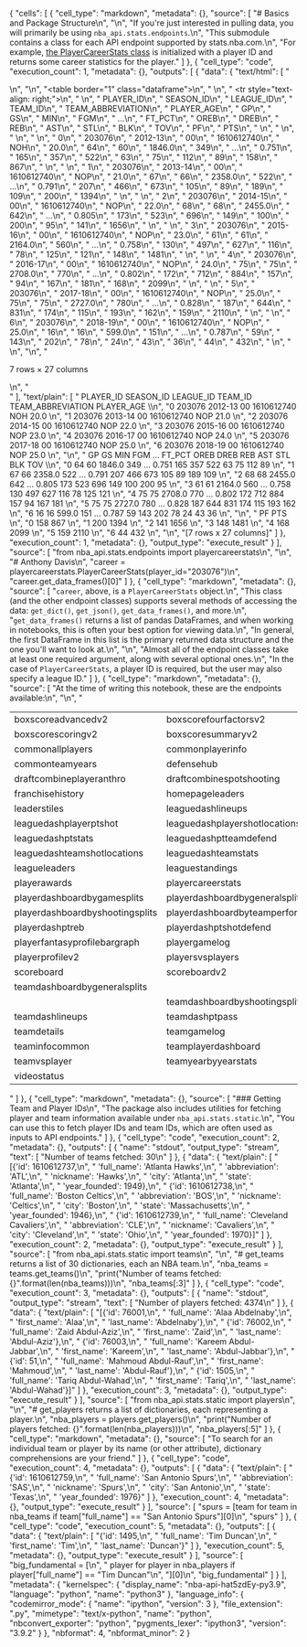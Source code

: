 {
 "cells": [
  {
   "cell_type": "markdown",
   "metadata": {},
   "source": [
    "# Basics and Package Structure\n",
    "\n",
    "If you're just interested in pulling data, you will primarily be using `nba_api.stats.endpoints`.\n",
    "This submodule contains a class for each API endpoint supported by stats.nba.com.\n",
    "For example, [the PlayerCareerStats class](https://github.com/swar/nba_api/blob/master/nba_api/stats/endpoints/playercareerstats.py) is initialized with a player ID and returns some career statistics for the player."
   ]
  },
  {
   "cell_type": "code",
   "execution_count": 1,
   "metadata": {},
   "outputs": [
    {
     "data": {
      "text/html": [
       "<div>\n",
       "<style scoped>\n",
       "    .dataframe tbody tr th:only-of-type {\n",
       "        vertical-align: middle;\n",
       "    }\n",
       "\n",
       "    .dataframe tbody tr th {\n",
       "        vertical-align: top;\n",
       "    }\n",
       "\n",
       "    .dataframe thead th {\n",
       "        text-align: right;\n",
       "    }\n",
       "</style>\n",
       "<table border=\"1\" class=\"dataframe\">\n",
       "  <thead>\n",
       "    <tr style=\"text-align: right;\">\n",
       "      <th></th>\n",
       "      <th>PLAYER_ID</th>\n",
       "      <th>SEASON_ID</th>\n",
       "      <th>LEAGUE_ID</th>\n",
       "      <th>TEAM_ID</th>\n",
       "      <th>TEAM_ABBREVIATION</th>\n",
       "      <th>PLAYER_AGE</th>\n",
       "      <th>GP</th>\n",
       "      <th>GS</th>\n",
       "      <th>MIN</th>\n",
       "      <th>FGM</th>\n",
       "      <th>...</th>\n",
       "      <th>FT_PCT</th>\n",
       "      <th>OREB</th>\n",
       "      <th>DREB</th>\n",
       "      <th>REB</th>\n",
       "      <th>AST</th>\n",
       "      <th>STL</th>\n",
       "      <th>BLK</th>\n",
       "      <th>TOV</th>\n",
       "      <th>PF</th>\n",
       "      <th>PTS</th>\n",
       "    </tr>\n",
       "  </thead>\n",
       "  <tbody>\n",
       "    <tr>\n",
       "      <th>0</th>\n",
       "      <td>203076</td>\n",
       "      <td>2012-13</td>\n",
       "      <td>00</td>\n",
       "      <td>1610612740</td>\n",
       "      <td>NOH</td>\n",
       "      <td>20.0</td>\n",
       "      <td>64</td>\n",
       "      <td>60</td>\n",
       "      <td>1846.0</td>\n",
       "      <td>349</td>\n",
       "      <td>...</td>\n",
       "      <td>0.751</td>\n",
       "      <td>165</td>\n",
       "      <td>357</td>\n",
       "      <td>522</td>\n",
       "      <td>63</td>\n",
       "      <td>75</td>\n",
       "      <td>112</td>\n",
       "      <td>89</td>\n",
       "      <td>158</td>\n",
       "      <td>867</td>\n",
       "    </tr>\n",
       "    <tr>\n",
       "      <th>1</th>\n",
       "      <td>203076</td>\n",
       "      <td>2013-14</td>\n",
       "      <td>00</td>\n",
       "      <td>1610612740</td>\n",
       "      <td>NOP</td>\n",
       "      <td>21.0</td>\n",
       "      <td>67</td>\n",
       "      <td>66</td>\n",
       "      <td>2358.0</td>\n",
       "      <td>522</td>\n",
       "      <td>...</td>\n",
       "      <td>0.791</td>\n",
       "      <td>207</td>\n",
       "      <td>466</td>\n",
       "      <td>673</td>\n",
       "      <td>105</td>\n",
       "      <td>89</td>\n",
       "      <td>189</td>\n",
       "      <td>109</td>\n",
       "      <td>200</td>\n",
       "      <td>1394</td>\n",
       "    </tr>\n",
       "    <tr>\n",
       "      <th>2</th>\n",
       "      <td>203076</td>\n",
       "      <td>2014-15</td>\n",
       "      <td>00</td>\n",
       "      <td>1610612740</td>\n",
       "      <td>NOP</td>\n",
       "      <td>22.0</td>\n",
       "      <td>68</td>\n",
       "      <td>68</td>\n",
       "      <td>2455.0</td>\n",
       "      <td>642</td>\n",
       "      <td>...</td>\n",
       "      <td>0.805</td>\n",
       "      <td>173</td>\n",
       "      <td>523</td>\n",
       "      <td>696</td>\n",
       "      <td>149</td>\n",
       "      <td>100</td>\n",
       "      <td>200</td>\n",
       "      <td>95</td>\n",
       "      <td>141</td>\n",
       "      <td>1656</td>\n",
       "    </tr>\n",
       "    <tr>\n",
       "      <th>3</th>\n",
       "      <td>203076</td>\n",
       "      <td>2015-16</td>\n",
       "      <td>00</td>\n",
       "      <td>1610612740</td>\n",
       "      <td>NOP</td>\n",
       "      <td>23.0</td>\n",
       "      <td>61</td>\n",
       "      <td>61</td>\n",
       "      <td>2164.0</td>\n",
       "      <td>560</td>\n",
       "      <td>...</td>\n",
       "      <td>0.758</td>\n",
       "      <td>130</td>\n",
       "      <td>497</td>\n",
       "      <td>627</td>\n",
       "      <td>116</td>\n",
       "      <td>78</td>\n",
       "      <td>125</td>\n",
       "      <td>121</td>\n",
       "      <td>148</td>\n",
       "      <td>1481</td>\n",
       "    </tr>\n",
       "    <tr>\n",
       "      <th>4</th>\n",
       "      <td>203076</td>\n",
       "      <td>2016-17</td>\n",
       "      <td>00</td>\n",
       "      <td>1610612740</td>\n",
       "      <td>NOP</td>\n",
       "      <td>24.0</td>\n",
       "      <td>75</td>\n",
       "      <td>75</td>\n",
       "      <td>2708.0</td>\n",
       "      <td>770</td>\n",
       "      <td>...</td>\n",
       "      <td>0.802</td>\n",
       "      <td>172</td>\n",
       "      <td>712</td>\n",
       "      <td>884</td>\n",
       "      <td>157</td>\n",
       "      <td>94</td>\n",
       "      <td>167</td>\n",
       "      <td>181</td>\n",
       "      <td>168</td>\n",
       "      <td>2099</td>\n",
       "    </tr>\n",
       "    <tr>\n",
       "      <th>5</th>\n",
       "      <td>203076</td>\n",
       "      <td>2017-18</td>\n",
       "      <td>00</td>\n",
       "      <td>1610612740</td>\n",
       "      <td>NOP</td>\n",
       "      <td>25.0</td>\n",
       "      <td>75</td>\n",
       "      <td>75</td>\n",
       "      <td>2727.0</td>\n",
       "      <td>780</td>\n",
       "      <td>...</td>\n",
       "      <td>0.828</td>\n",
       "      <td>187</td>\n",
       "      <td>644</td>\n",
       "      <td>831</td>\n",
       "      <td>174</td>\n",
       "      <td>115</td>\n",
       "      <td>193</td>\n",
       "      <td>162</td>\n",
       "      <td>159</td>\n",
       "      <td>2110</td>\n",
       "    </tr>\n",
       "    <tr>\n",
       "      <th>6</th>\n",
       "      <td>203076</td>\n",
       "      <td>2018-19</td>\n",
       "      <td>00</td>\n",
       "      <td>1610612740</td>\n",
       "      <td>NOP</td>\n",
       "      <td>25.0</td>\n",
       "      <td>16</td>\n",
       "      <td>16</td>\n",
       "      <td>599.0</td>\n",
       "      <td>151</td>\n",
       "      <td>...</td>\n",
       "      <td>0.787</td>\n",
       "      <td>59</td>\n",
       "      <td>143</td>\n",
       "      <td>202</td>\n",
       "      <td>78</td>\n",
       "      <td>24</td>\n",
       "      <td>43</td>\n",
       "      <td>36</td>\n",
       "      <td>44</td>\n",
       "      <td>432</td>\n",
       "    </tr>\n",
       "  </tbody>\n",
       "</table>\n",
       "<p>7 rows × 27 columns</p>\n",
       "</div>"
      ],
      "text/plain": [
       "   PLAYER_ID SEASON_ID LEAGUE_ID     TEAM_ID TEAM_ABBREVIATION  PLAYER_AGE  \\\n",
       "0     203076   2012-13        00  1610612740               NOH        20.0   \n",
       "1     203076   2013-14        00  1610612740               NOP        21.0   \n",
       "2     203076   2014-15        00  1610612740               NOP        22.0   \n",
       "3     203076   2015-16        00  1610612740               NOP        23.0   \n",
       "4     203076   2016-17        00  1610612740               NOP        24.0   \n",
       "5     203076   2017-18        00  1610612740               NOP        25.0   \n",
       "6     203076   2018-19        00  1610612740               NOP        25.0   \n",
       "\n",
       "   GP  GS     MIN  FGM  ...   FT_PCT  OREB  DREB  REB  AST  STL  BLK  TOV  \\\n",
       "0  64  60  1846.0  349  ...    0.751   165   357  522   63   75  112   89   \n",
       "1  67  66  2358.0  522  ...    0.791   207   466  673  105   89  189  109   \n",
       "2  68  68  2455.0  642  ...    0.805   173   523  696  149  100  200   95   \n",
       "3  61  61  2164.0  560  ...    0.758   130   497  627  116   78  125  121   \n",
       "4  75  75  2708.0  770  ...    0.802   172   712  884  157   94  167  181   \n",
       "5  75  75  2727.0  780  ...    0.828   187   644  831  174  115  193  162   \n",
       "6  16  16   599.0  151  ...    0.787    59   143  202   78   24   43   36   \n",
       "\n",
       "    PF   PTS  \n",
       "0  158   867  \n",
       "1  200  1394  \n",
       "2  141  1656  \n",
       "3  148  1481  \n",
       "4  168  2099  \n",
       "5  159  2110  \n",
       "6   44   432  \n",
       "\n",
       "[7 rows x 27 columns]"
      ]
     },
     "execution_count": 1,
     "metadata": {},
     "output_type": "execute_result"
    }
   ],
   "source": [
    "from nba_api.stats.endpoints import playercareerstats\n",
    "\n",
    "# Anthony Davis\n",
    "career = playercareerstats.PlayerCareerStats(player_id=\"203076\")\n",
    "career.get_data_frames()[0]"
   ]
  },
  {
   "cell_type": "markdown",
   "metadata": {},
   "source": [
    "`career`, above, is a `PlayerCareerStats` object.\n",
    "This class (and the other endpoint classes) supports several methods of accessing the data: `get_dict()`, `get_json()`, `get_data_frames()`, and more.\n",
    "`get_data_frames()` returns a list of pandas DataFrames, and when working in notebooks, this is often your best option for viewing data.\n",
    "In general, the first DataFrame in this list is the primary returned data structure and the one you'll want to look at.\n",
    "\n",
    "Almost all of the endpoint classes take at least one required argument, along with several optional ones.\n",
    "In the case of `PlayerCareerStats`, a player ID is required, but the user may also specify a league ID."
   ]
  },
  {
   "cell_type": "markdown",
   "metadata": {},
   "source": [
    "At the time of writing this notebook, these are the endpoints available:\n",
    "\n",
    "<table><tr></tr><tr><td>boxscoreadvancedv2</td><td>boxscorefourfactorsv2</td><td>boxscoremiscv2</td><td>boxscoreplayertrackv2</td></tr><tr><td>boxscorescoringv2</td><td>boxscoresummaryv2</td><td>boxscoretraditionalv2</td><td>boxscoreusagev2</td></tr><tr><td>commonallplayers</td><td>commonplayerinfo</td><td>commonplayoffseries</td><td>commonteamroster</td></tr><tr><td>commonteamyears</td><td>defensehub</td><td>draftcombinedrillresults</td><td>draftcombinenonstationaryshooting</td></tr><tr><td>draftcombineplayeranthro</td><td>draftcombinespotshooting</td><td>draftcombinestats</td><td>drafthistory</td></tr><tr><td>franchisehistory</td><td>homepageleaders</td><td>homepagev2</td><td>infographicfanduelplayer</td></tr><tr><td>leaderstiles</td><td>leaguedashlineups</td><td>leaguedashplayerbiostats</td><td>leaguedashplayerclutch</td></tr><tr><td>leaguedashplayerptshot</td><td>leaguedashplayershotlocations</td><td>leaguedashplayerstats</td><td>leaguedashptdefend</td></tr><tr><td>leaguedashptstats</td><td>leaguedashptteamdefend</td><td>leaguedashteamclutch</td><td>leaguedashteamptshot</td></tr><tr><td>leaguedashteamshotlocations</td><td>leaguedashteamstats</td><td>leaguegamefinder</td><td>leaguegamelog</td></tr><tr><td>leagueleaders</td><td>leaguestandings</td><td>playbyplay</td><td>playbyplayv2</td></tr><tr><td>playerawards</td><td>playercareerstats</td><td>playercompare</td><td>playerdashboardbyclutch</td></tr><tr><td>playerdashboardbygamesplits</td><td>playerdashboardbygeneralsplits</td><td>playerdashboardbylastngames</td><td></td></tr><tr><td>playerdashboardbyshootingsplits</td><td>playerdashboardbyteamperformance</td><td>playerdashboardbyyearoveryear</td><td>playerdashptpass</td></tr><tr><td>playerdashptreb</td><td>playerdashptshotdefend</td><td>playerdashptshots</td><td>playerfantasyprofile</td></tr><tr><td>playerfantasyprofilebargraph</td><td>playergamelog</td><td>playergamestreakfinder</td><td>playernextngames</td></tr><tr><td>playerprofilev2</td><td>playersvsplayers</td><td>playervsplayer</td><td>playoffpicture</td></tr><tr><td>scoreboard</td><td>scoreboardv2</td><td>shotchartdetail</td><td>shotchartlineupdetail</td></tr><tr><td>teamdashboardbygeneralsplits</td><td></td><td></td><td></td></tr><tr><td></td><td>teamdashboardbyshootingsplits</td><td></td><td></td></tr><tr><td>teamdashlineups</td><td>teamdashptpass</td><td>teamdashptreb</td><td>teamdashptshots</td></tr><tr><td>teamdetails</td><td>teamgamelog</td><td>teamgamestreakfinder</td><td>teamhistoricalleaders</td></tr><tr><td>teaminfocommon</td><td>teamplayerdashboard</td><td>teamplayeronoffdetails</td><td>teamplayeronoffsummary</td></tr><tr><td>teamvsplayer</td><td>teamyearbyyearstats</td><td>videodetails</td><td>videoevents</td></tr><tr><td>videostatus</td></tr></table>"
   ]
  },
  {
   "cell_type": "markdown",
   "metadata": {},
   "source": [
    "### Getting Team and Player IDs\n",
    "The package also includes utilities for fetching player and team information available under `nba_api.stats.static`.\n",
    "You can use this to fetch player IDs and team IDs, which are often used as inputs to API endpoints."
   ]
  },
  {
   "cell_type": "code",
   "execution_count": 2,
   "metadata": {},
   "outputs": [
    {
     "name": "stdout",
     "output_type": "stream",
     "text": [
      "Number of teams fetched: 30\n"
     ]
    },
    {
     "data": {
      "text/plain": [
       "[{'id': 1610612737,\n",
       "  'full_name': 'Atlanta Hawks',\n",
       "  'abbreviation': 'ATL',\n",
       "  'nickname': 'Hawks',\n",
       "  'city': 'Atlanta',\n",
       "  'state': 'Atlanta',\n",
       "  'year_founded': 1949},\n",
       " {'id': 1610612738,\n",
       "  'full_name': 'Boston Celtics',\n",
       "  'abbreviation': 'BOS',\n",
       "  'nickname': 'Celtics',\n",
       "  'city': 'Boston',\n",
       "  'state': 'Massachusetts',\n",
       "  'year_founded': 1946},\n",
       " {'id': 1610612739,\n",
       "  'full_name': 'Cleveland Cavaliers',\n",
       "  'abbreviation': 'CLE',\n",
       "  'nickname': 'Cavaliers',\n",
       "  'city': 'Cleveland',\n",
       "  'state': 'Ohio',\n",
       "  'year_founded': 1970}]"
      ]
     },
     "execution_count": 2,
     "metadata": {},
     "output_type": "execute_result"
    }
   ],
   "source": [
    "from nba_api.stats.static import teams\n",
    "\n",
    "# get_teams returns a list of 30 dictionaries, each an NBA team.\n",
    "nba_teams = teams.get_teams()\n",
    "print(\"Number of teams fetched: {}\".format(len(nba_teams)))\n",
    "nba_teams[:3]"
   ]
  },
  {
   "cell_type": "code",
   "execution_count": 3,
   "metadata": {},
   "outputs": [
    {
     "name": "stdout",
     "output_type": "stream",
     "text": [
      "Number of players fetched: 4374\n"
     ]
    },
    {
     "data": {
      "text/plain": [
       "[{'id': 76001,\n",
       "  'full_name': 'Alaa Abdelnaby',\n",
       "  'first_name': 'Alaa',\n",
       "  'last_name': 'Abdelnaby'},\n",
       " {'id': 76002,\n",
       "  'full_name': 'Zaid Abdul-Aziz',\n",
       "  'first_name': 'Zaid',\n",
       "  'last_name': 'Abdul-Aziz'},\n",
       " {'id': 76003,\n",
       "  'full_name': 'Kareem Abdul-Jabbar',\n",
       "  'first_name': 'Kareem',\n",
       "  'last_name': 'Abdul-Jabbar'},\n",
       " {'id': 51,\n",
       "  'full_name': 'Mahmoud Abdul-Rauf',\n",
       "  'first_name': 'Mahmoud',\n",
       "  'last_name': 'Abdul-Rauf'},\n",
       " {'id': 1505,\n",
       "  'full_name': 'Tariq Abdul-Wahad',\n",
       "  'first_name': 'Tariq',\n",
       "  'last_name': 'Abdul-Wahad'}]"
      ]
     },
     "execution_count": 3,
     "metadata": {},
     "output_type": "execute_result"
    }
   ],
   "source": [
    "from nba_api.stats.static import players\n",
    "\n",
    "# get_players returns a list of dictionaries, each representing a player.\n",
    "nba_players = players.get_players()\n",
    "print(\"Number of players fetched: {}\".format(len(nba_players)))\n",
    "nba_players[:5]"
   ]
  },
  {
   "cell_type": "markdown",
   "metadata": {},
   "source": [
    "To search for an individual team or player by its name (or other attribute), dictionary comprehensions are your friend."
   ]
  },
  {
   "cell_type": "code",
   "execution_count": 4,
   "metadata": {},
   "outputs": [
    {
     "data": {
      "text/plain": [
       "{'id': 1610612759,\n",
       " 'full_name': 'San Antonio Spurs',\n",
       " 'abbreviation': 'SAS',\n",
       " 'nickname': 'Spurs',\n",
       " 'city': 'San Antonio',\n",
       " 'state': 'Texas',\n",
       " 'year_founded': 1976}"
      ]
     },
     "execution_count": 4,
     "metadata": {},
     "output_type": "execute_result"
    }
   ],
   "source": [
    "spurs = [team for team in nba_teams if team[\"full_name\"] == \"San Antonio Spurs\"][0]\n",
    "spurs"
   ]
  },
  {
   "cell_type": "code",
   "execution_count": 5,
   "metadata": {},
   "outputs": [
    {
     "data": {
      "text/plain": [
       "{'id': 1495,\n",
       " 'full_name': 'Tim Duncan',\n",
       " 'first_name': 'Tim',\n",
       " 'last_name': 'Duncan'}"
      ]
     },
     "execution_count": 5,
     "metadata": {},
     "output_type": "execute_result"
    }
   ],
   "source": [
    "big_fundamental = [\n",
    "    player for player in nba_players if player[\"full_name\"] == \"Tim Duncan\"\n",
    "][0]\n",
    "big_fundamental"
   ]
  }
 ],
 "metadata": {
  "kernelspec": {
   "display_name": "nba-api-hat5zdEy-py3.9",
   "language": "python",
   "name": "python3"
  },
  "language_info": {
   "codemirror_mode": {
    "name": "ipython",
    "version": 3
   },
   "file_extension": ".py",
   "mimetype": "text/x-python",
   "name": "python",
   "nbconvert_exporter": "python",
   "pygments_lexer": "ipython3",
   "version": "3.9.2"
  }
 },
 "nbformat": 4,
 "nbformat_minor": 2
}